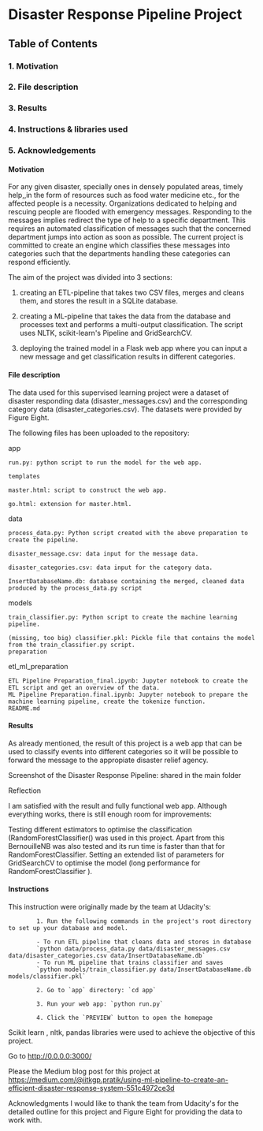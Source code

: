 #  Disaster Response Pipeline Project

## Table of Contents

### 1. Motivation

### 2. File description

### 3. Results

### 4. Instructions & libraries used

### 5. Acknowledgements


#### Motivation
For any given disaster, specially ones in densely populated areas, timely help,,in the form of resources such as food water medicine etc., for the affected people is a necessity. Organizations dedicated to helping and rescuing people are flooded with emergency messages.
Responding to the messages implies redirect the type of help to a specific department. This requires an automated classification of messages such that the concerned department jumps into action as soon as possible.
The current project is committed to  create an engine which classifies these messages into categories such that the departments handling these categories can respond efficiently.


The aim of the project was divided into 3 sections:

1. creating an ETL-pipeline that takes two CSV files, merges and cleans them, and stores the result in a SQLite database.

2. creating a ML-pipeline that takes the data from the database and processes text and performs a multi-output classification. The script uses NLTK, scikit-learn's Pipeline and GridSearchCV.
3. deploying the trained model in a Flask web app where you can input a new message and get classification results in different categories.


#### File description
The data used for this supervised learning project were a dataset of disaster responding data (disaster_messages.csv) and the corresponding category data (disaster_categories.csv). The datasets were provided by Figure Eight.

The following files has been uploaded to the repository:

app

    run.py: python script to run the model for the web app.

    templates

    master.html: script to construct the web app.

    go.html: extension for master.html.


data

    process_data.py: Python script created with the above preparation to create the pipeline.

    disaster_message.csv: data input for the message data.

    disaster_categories.csv: data input for the category data.

    InsertDatabaseName.db: database containing the merged, cleaned data produced by the process_data.py script


models

    train_classifier.py: Python script to create the machine learning pipeline.

    (missing, too big) classifier.pkl: Pickle file that contains the model from the train_classifier.py script.
    preparation

etl_ml_preparation

    ETL Pipeline Preparation_final.ipynb: Jupyter notebook to create the ETL script and get an overview of the data.
    ML Pipeline Preparation.final.ipynb: Jupyter notebook to prepare the machine learning pipeline, create the tokenize function.
    README.md

#### Results

As already mentioned, the result of this project is a web app that can be used to classify events into different categories so it will be possible to forward the message to the appropiate disaster relief agency.

Screenshot of the Disaster Response Pipeline: shared in the main folder 


Reflection

I am satisfied with the result and fully functional web app. Although everything works, there is still enough room for improvements:

Testing different estimators to optimise the classification (RandomForestClassifier() was used in this project. Apart from this BernouilleNB was also tested and its run time is faster than that for RandomForestClassifier. 
Setting an extended list of parameters for GridSearchCV to optimise the model (long performance for RandomForestClassifier ). 



#### Instructions
This instruction were originally made by the team at Udacity's:

            1. Run the following commands in the project's root directory to set up your database and model.

            - To run ETL pipeline that cleans data and stores in database
            `python data/process_data.py data/disaster_messages.csv data/disaster_categories.csv data/InsertDatabaseName.db`
            - To run ML pipeline that trains classifier and saves
            `python models/train_classifier.py data/InsertDatabaseName.db models/classifier.pkl`

            2. Go to `app` directory: `cd app`

            3. Run your web app: `python run.py`

            4. Click the `PREVIEW` button to open the homepage

Scikit learn , nltk, pandas libraries were used to achieve the objective of this project. 

Go to http://0.0.0.0:3000/

Please the Medium blog post for this project at https://medium.com/@iitkgp.pratik/using-ml-pipeline-to-create-an-efficient-disaster-response-system-551c4972ce3d


Acknowledgments
I would like to thank the team from Udacity's for the detailed outline for this project and Figure Eight for providing the data to work with.
